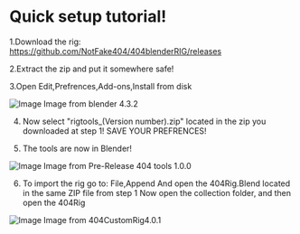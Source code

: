 # Quick setup tutorial!

1.Download the rig: https://github.com/NotFake404/404blenderRIG/releases

2.Extract the zip and put it somewhere safe!

3.Open Edit,Prefrences,Add-ons,Install from disk

![Image](https://cdn.discordapp.com/attachments/1308449826891108463/1341399617501270108/O12DPft.png?ex=67b5db3e&is=67b489be&hm=e6cb23bdd84dd57219a8738a01da208df5c9f77d6c06cbd7c0dfa474b676ddb0&"AddonPage")
Image from blender 4.3.2

4. Now select "rigtools_(Version number).zip" located in the zip you downloaded at step 1!
SAVE YOUR PREFRENCES!

5.  The tools are now in Blender!

![Image](https://cdn.discordapp.com/attachments/1308449826891108463/1341396648361725972/O3Xcl4X.png?ex=67b5d87a&is=67b486fa&hm=c74fa64b7c3f7beb5ea756d5f42889de76404abb692bfe29a48f2d631b5e7370&"AddonPage")
Image from Pre-Release 404 tools 1.0.0


6. To import the rig go to: File,Append
And open the 404Rig.Blend located in the same ZIP file from step 1
Now open the collection folder, and then open the 404Rig

![Image](https://cdn.discordapp.com/attachments/1308449826891108463/1341401922220982384/nGKdi8q.png?ex=67b5dd64&is=67b48be4&hm=3e37e2c72fbc1da1893bf93cfa2ac59c57fb16885ec5663162529b7b04ab490f&"AddonPage")
Image from 404CustomRig4.0.1
